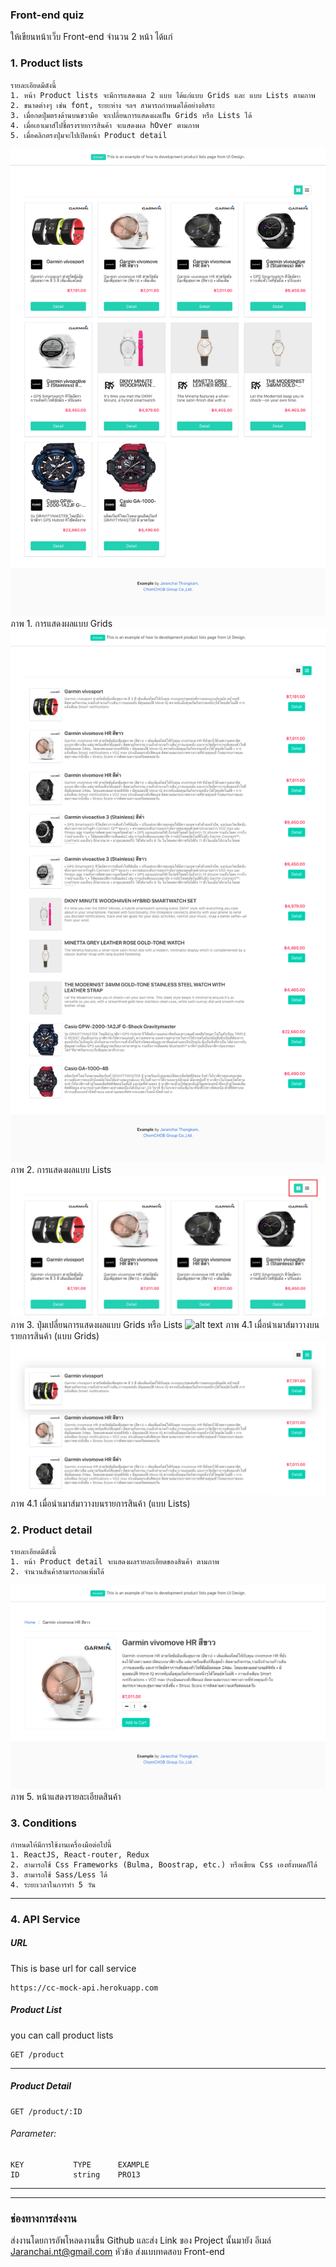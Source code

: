 ### Front-end quiz
ให้เขียนหน้าเว็บ Front-end จำนวน 2 หน้า ได้แก่

### 1. Product lists 
    รายละเอียดมีดังนี้
    1. หน้า Product lists จะมีการแสดงผล 2 แบบ ได้แก่แบบ Grids และ แบบ Lists ตามภาพ
    2. ขนาดต่างๆ เช่น font, ระยะห่าง ฯลฯ สามารถกำหนดได้อย่างอิสระ
    3. เมื่อกดปุ่มตรงด้านบนขวามือ จะเปลี่ยนการแสดงผลเป็น Grids หรือ Lists ได้
    4. เมื่อเอาเมาส์ไปชี้ตรงรายการสินค้า จะแสดงผล hOver ตามภาพ
    5. เมื่อคลิกตรงปุ่มจะไปเปิดหน้า Product detail
![alt text](/ui/01.ChomCHOB-Example-Grids.png)
ภาพ 1. การแสดงผลแบบ Grids
![alt text](/ui/02.ChomCHOB-Example-Lists.png)
ภาพ 2. การแสดงผลแบบ Lists
![alt text](/ui/06.Product-lists-change-views.png)
ภาพ 3. ปุ่มเปลี่ยนการแสดงผลแบบ Grids หรือ Lists
![alt text](/ui/03.ChomCHOB-Example-Grids-On-Hover)
ภาพ 4.1 เมื่อนำเมาส์มาวางบนรายการสินค้า (แบบ Grids)
![alt text](/ui/04.ChomCHOB-Example-Lists-On-Hover.png)
ภาพ 4.1   เมื่อนำเมาส์มาวางบนรายการสินค้า (แบบ Lists) 
### 2. Product detail
    รายละเอียดมีดังนี้
    1. หน้า Product detail จะแสดงผลรายละเอียดของสินค้า ตามภาพ
    2. จำนวนสินค้าสามารถกดเพิ่มได้
![alt text](/ui/05.ChomCHOB-Example-Product-Detail.png)
ภาพ 5. หน้าแสดงรายละเอียดสินค้า
### 3. Conditions
    กำหนดให้มีการใช้งานเครื่องมือต่อไปนี้ 
    1. ReactJS, React-router, Redux
    2. สามารถใช้ Css Frameworks (Bulma, Boostrap, etc.) หรือเขียน Css เองทั้งหมดก็ได้
    3. สามารถใช้ Sass/Less ได้
    4. ระยะเวลาในการทำ 5 วัน
---
### 4. API Service
##### URL
This is base url for call service
```
https://cc-mock-api.herokuapp.com
```

##### Product List
you can call product lists
```
GET /product
```
---

##### Product Detail
```
GET /product/:ID
```
###### Parameter:
    KEY           TYPE      EXAMPLE
    ID            string    PRO13
---

---
### ช่องทางการส่งงาน
ส่งงานโดยการอัพโหลดงานขึ้น Github และส่ง Link ของ Project นั้นมายัง
อีเมล์ Jaranchai.nt@gmail.com
หัวข้อ ส่งแบบทดสอบ Front-end